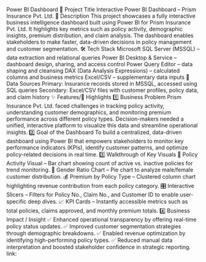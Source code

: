 Power BI Dashboard
📌 Project Title
Interactive Power BI Dashboard – Prism Insurance Pvt. Ltd.
📝 Description
This project showcases a fully interactive business intelligence dashboard built using Power BI for Prism Insurance Pvt. Ltd. It highlights key metrics such as policy activity, demographic insights, premium distribution, and claim analysis. The dashboard enables stakeholders to make faster, data-driven decisions in policy management and customer segmentation.
🛠️ Tech Stack
Microsoft SQL Server (MSSQL) – data extraction and relational queries
Power BI Desktop & Service – dashboard design, sharing, and access control
Power Query Editor – data shaping and cleansing
DAX (Data Analysis Expressions) – calculated columns and business metrics
Excel/CSV – supplementary data inputs
📂 Data Sources
Primary: Insurance records stored in MSSQL, accessed using SQL queries
Secondary: Excel/CSV files with customer profiles, policy data, and claim history
✨ Features/🌟 Highlights
1️⃣ Business Problem
Prism Insurance Pvt. Ltd. faced challenges in tracking policy activity, understanding customer demographics, and monitoring premium performance across different policy types. Decision-makers needed a unified, interactive platform to visualize this data and streamline operational insights.
2️⃣ Goal of the Dashboard
To build a centralized, data-driven dashboard using Power BI that empowers stakeholders to monitor key performance indicators (KPIs), identify customer patterns, and optimize policy-related decisions in real time.
3️⃣ Walkthrough of Key Visuals
📌 Policy Activity Visual – Bar chart showing count of active vs. inactive policies for trend monitoring.
👥 Gender Ratio Chart – Pie chart to analyze male/female customer distribution.
💰 Premium by Policy Type – Clustered column chart highlighting revenue contribution from each policy category.
🎛️ Interactive Slicers – Filters for Policy No., Claim No., and Customer ID to enable user-specific deep dives.
📈 KPI Cards – Instantly accessible metrics such as total policies, claims approved, and monthly premium totals.
4️⃣ Business Impact / Insight
✅ Enhanced operational transparency by offering real-time policy status updates.
✅ Improved customer segmentation strategies through demographic breakdowns.
✅ Enabled revenue optimization by identifying high-performing policy types.
✅ Reduced manual data interpretation and boosted stakeholder confidence in strategic reporting.
link:
